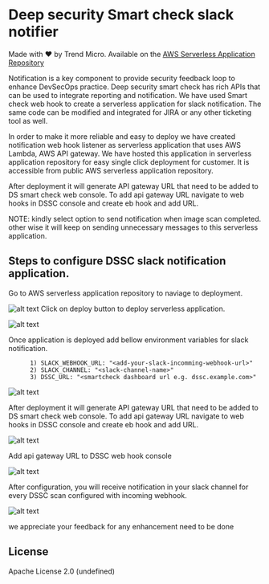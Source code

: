 # Deep security Smart check slack notifier 

Made with ❤️ by  Trend Micro. Available on the [AWS Serverless Application Repository](https://aws.amazon.com/serverless)
  
  Notification is a key component to provide security feedback loop to enhance DevSecOps practice. Deep security smart check has  rich APIs that can be used to integrate reporting and notification. We have used Smart check web hook to create a serverless application for slack notification. The same code can be modified and integrated for JIRA or any other ticketing tool as well. 

  In order to make it more reliable and easy to deploy we have created notification web hook listener as serverless application that uses AWS Lambda, AWS API gateway. We have hosted this application in serverless application repository for easy single click deployment for customer. It is accessible from public AWS serverless application repository. 
  
  After deployment it will generate API gateway URL that need to be added to DS smart check web console. To add api gateway URL navigate to web hooks in DSSC console and create eb hook and add URL.

  NOTE: kindly select option to send notification when image scan completed. other wise it will keep on sending unnecessary messages to this serverless application. 
  
  ## Steps to configure DSSC slack notification application.
  Go to AWS serverless application repository to naviage to deployment.
  
![alt text](https://github.com/tsheth/DSSC-Slack-SAM-notifier/blob/master/blob/1.PNG)
   Click on deploy button to deploy serverless application.
   
![alt text](https://github.com/tsheth/DSSC-Slack-SAM-notifier/blob/master/blob/3.PNG)

Once application is deployed add bellow environment variables for slack notification.

          1) SLACK_WEBHOOK_URL: "<add-your-slack-incomming-webhook-url>"
          2) SLACK_CHANNEL: "<slack-channel-name>"
          3) DSSC_URL: "<smartcheck dashboard url e.g. dssc.example.com>"

![alt text](https://github.com/tsheth/DSSC-Slack-SAM-notifier/blob/master/blob/4.PNG)

After deployment it will generate API gateway URL that need to be added to DS smart check web console. To add api gateway URL navigate to web hooks in DSSC console and create eb hook and add URL.

![alt text](https://github.com/tsheth/DSSC-Slack-SAM-notifier/blob/master/blob/5.PNG)

Add api gateway URL to DSSC web hook console

![alt text](https://github.com/tsheth/DSSC-Slack-SAM-notifier/blob/master/blob/6.PNG)
 
 After configuration, you will receive notification in your slack channel for every DSSC scan configured with incoming webhook.

![alt text](https://github.com/tsheth/DSSC-Slack-SAM-notifier/blob/master/blob/7.PNG)



we appreciate your feedback for any enhancement need to be done

## License

Apache License 2.0 (undefined)
